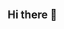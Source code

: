 ## Hi there 👋

<!--
**adamnwren/adamnwren** is a ✨ _special_ ✨ repository because its `README.md` (this file) appears on your GitHub profile.

Here are some ideas to get you started:

- 🔭 I’m currently working on 2 Flutter mobile apps.
- 🌱 I’m currently learning Java (again - its been like 15 years)
- 👯 I’m looking to collaborate on ...
- ⚡ Fun fact: ...
-->
